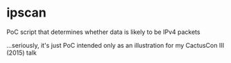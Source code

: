 # ipscan
PoC script that determines whether data is likely to be IPv4 packets

...seriously, it's just PoC intended only as an illustration for my CactusCon III (2015) talk
